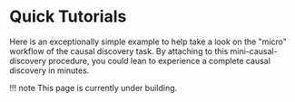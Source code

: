 # Quick Tutorials
Here is an exceptionally simple example to help take a look on the "micro" workflow of the 
causal discovery task. By attaching to this mini-causal-discovery procedure, 
you could lean to experience a complete causal discovery in minutes.

!!! note
    This page is currently under building.

[//]: # (## 1. Installation)

[//]: # (To install CADIMULC, run the following command from your Python virtual environment:)

[//]: # (```commandline)

[//]: # (pip install cadimulc)

[//]: # (```)

[//]: # ()
[//]: # (## 2. SCMs Data Generation)

[//]: # (In order to discover a causal graph from data, we might first learn about how to )

[//]: # (generate the data based on a "graphical" causal model.)

[//]: # (```python)

[//]: # (from cadimulc.utils.generation import Generator)

[//]: # (```)

[//]: # (```python linenums="1")

[//]: # (np.random.seed&#40;42&#41;)

[//]: # (random.seed&#40;42&#41;)

[//]: # ()
[//]: # (generator = Generator&#40;)

[//]: # (        graph_node_num=5,)

[//]: # (        sample=5000,)

[//]: # (        causal_model='hybrid_nonlinear',)

[//]: # (        noise_type='Gaussian')

[//]: # (    &#41;)

[//]: # ()
[//]: # (ground_truth, dataset = generator.run_generation_procedure&#40;&#41;.unpack&#40;&#41;)

[//]: # (```)

[//]: # (The causal graph we wish to discover serves as a representation for its deeper)

[//]: # (**structure causal models** &#40;SCMs&#41;, which reflects our **priori causal assumption** towards to)

[//]: # (the data generation. )

[//]: # (See [SCMs Data Generation]&#40;url&#41; for a brief introduction.)

[//]: # ()
[//]: # (!!! note "Reminder")

[//]: # (    Step-2 is not a must, we can always apply the algorithm)

[//]: # (    in step-3 for other established dataset. )

[//]: # (    The SCMs assumption, however,  does not necessarily hold over the dataset )

[//]: # (    we want to analyze.)

[//]: # (    Keeping this in mind might be helpful for us to objectively interpret the )

[//]: # (    hypothetical causation learned from the empirical data.)

[//]: # ()
[//]: # (## 3. Hybrid-Based Causal Discovery)

[//]: # (### 3.1 Without Latent Confounders)

[//]: # (Applying hybrid-based approaches is super easy. Take general non-linear causal discovery.)

[//]: # (```python)

[//]: # (from cadimulc.hybrid_algorithms import NonlinearMLC)

[//]: # (```)

[//]: # (Two of the primary parameter setup, for hybrid-based methodology,)

[//]: # (are respectively the conditional-independence-test &#40;CIT&#41;)

[//]: # (approach,)

[//]: # (```python)

[//]: # (ind_test = 'kernel_ci')

[//]: # (```)

[//]: # (and the functional-causal-models &#40;FCMs&#41; regressor.)

[//]: # (```python)

[//]: # (from pygam import LinearGAM)

[//]: # (```)

[//]: # (```python )

[//]: # (nonlinear_mlc = NonlinearMLC&#40;)

[//]: # (    regressor=LinearGAM&#40;&#41;,  )

[//]: # (    ind_test=ind_test)

[//]: # (&#41;)

[//]: # (```)

[//]: # (Flexible adjustments of the empirical &#40;non-linear&#41; regressor are available.)

[//]: # ()
[//]: # (For example, if you don't mind too much computational consumption, normally, choose a Neural Network)

[//]: # (as the regression model would obtain slightly better performance.)

[//]: # (```python )

[//]: # (from sklearn.neural_network import MLPRegressor)

[//]: # ()
[//]: # (nonlinear_mlc = NonlinearMLC&#40;)

[//]: # (    regressor=MLPRegressor&#40;&#41;,  )

[//]: # (    ind_test=ind_test)

[//]: # (&#41;)

[//]: # (```)

[//]: # (!!! warning)

[//]: # (    Theoretically, )

[//]: # (Now, conduct non-linear causal discovery that is adaptive to multiple latent confounders.)

[//]: # (```python )

[//]: # (nonlinear_mlc.fit&#40;dataset=dataset&#41;)

[//]: # (```)

[//]: # (The truth is same if you would like to presume linearity relations entailed by the dataset.)

[//]: # (Simply replace `NonlinearMLC` as `MLC-LiNGAM`, and repeat the same steps.)

[//]: # (```python)

[//]: # (from cadimulc.hybrid_algorithms import MLCLiNGAM)

[//]: # (```)

[//]: # (Notice that parameter combination for linear causal discovery ...)

[//]: # (```python)

[//]: # (from sklearn.linear_model import LinearRegression)

[//]: # (ind_test = '')

[//]: # ()
[//]: # (mlc_lingam = MLCLiNGAM&#40;)

[//]: # (    regressor=LinearRegression&#40;&#41;,  )

[//]: # (    ind_test=ind_test)

[//]: # (&#41;)

[//]: # (```)

[//]: # (The `fit` procedure involves a two-steps hybrid causal discovery strategy. )

[//]: # (For technical and theoretical details about the approaches, )

[//]: # (please refer to [Hybrid-Based Approaches]&#40;url&#41;.   )

[//]: # ()
[//]: # (### 3.2 With Latent Confounders)

[//]: # ()
[//]: # (## 4. Evaluation and Visualization)

[//]: # (For example, )

[//]: # (simply input two of the adjacency matrices representing the ground-truth and the learning result)

[//]: # (respectively, `Evaluator` will calculate the metrics relative to causal graphs,)

[//]: # (akin to the common indicators used in pattern recognition, such as )

[//]: # (**causal edge precision**, **causal edge recall**, )

[//]: # (and **causal edge f1-score**.)

[//]: # ()
[//]: # (## 5. Summary)

[//]: # (online-learning or reinforced learning.)